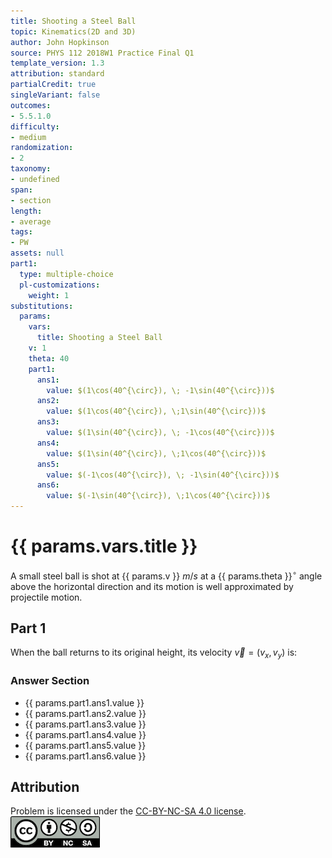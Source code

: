 ```yaml
---
title: Shooting a Steel Ball
topic: Kinematics(2D and 3D)
author: John Hopkinson
source: PHYS 112 2018W1 Practice Final Q1
template_version: 1.3
attribution: standard
partialCredit: true
singleVariant: false
outcomes:
- 5.5.1.0
difficulty:
- medium
randomization:
- 2
taxonomy:
- undefined
span:
- section
length:
- average
tags:
- PW
assets: null
part1:
  type: multiple-choice
  pl-customizations:
    weight: 1
substitutions:
  params:
    vars:
      title: Shooting a Steel Ball
    v: 1
    theta: 40
    part1:
      ans1:
        value: $(1\cos(40^{\circ}), \; -1\sin(40^{\circ}))$
      ans2:
        value: $(1\cos(40^{\circ}), \;1\sin(40^{\circ}))$
      ans3:
        value: $(1\sin(40^{\circ}), \; -1\cos(40^{\circ}))$
      ans4:
        value: $(1\sin(40^{\circ}), \;1\cos(40^{\circ}))$
      ans5:
        value: $(-1\cos(40^{\circ}), \; -1\sin(40^{\circ}))$
      ans6:
        value: $(-1\sin(40^{\circ}), \;1\cos(40^{\circ}))$
---
```

# {{ params.vars.title }}
A small steel ball is shot at {{ params.v }} $m/s$ at a {{ params.theta }}$^{\circ}$ angle above the horizontal direction and its motion is well approximated by projectile motion.

## Part 1

When the ball returns to its original height, its velocity $\overrightarrow{v} = (v_x, v_y)$ is:

### Answer Section

- {{ params.part1.ans1.value }}
- {{ params.part1.ans2.value }}
- {{ params.part1.ans3.value }}
- {{ params.part1.ans4.value }}
- {{ params.part1.ans5.value }}
- {{ params.part1.ans6.value }}

## Attribution

Problem is licensed under the [CC-BY-NC-SA 4.0 license](https://creativecommons.org/licenses/by-nc-sa/4.0/).<br> ![The Creative Commons 4.0 license requiring attribution-BY, non-commercial-NC, and share-alike-SA license.](https://raw.githubusercontent.com/firasm/bits/master/by-nc-sa.png)